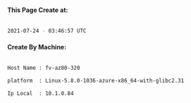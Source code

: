 
   
#### This Page Create at:

```bash

2021-07-24 - 03:46:57 UTC

```

#### Create By Machine:

```bash

Host Name : fv-az80-320

platform  : Linux-5.8.0-1036-azure-x86_64-with-glibc2.31

Ip Local  : 10.1.0.84

```

